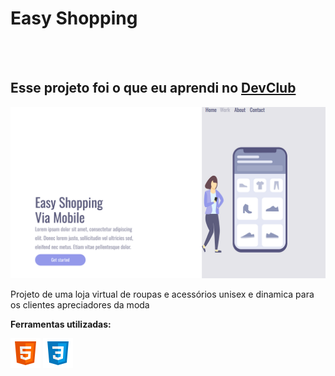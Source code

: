 <h1>Easy Shopping</h1>
<br>
<br>
<h2>Esse projeto foi o que eu aprendi no <a href="https://rodolfomori.com.br/devclub">DevClub</a></h2>
<img src="https://github.com/RafaelSillva/Easy-shopping/blob/master/Captura%20de%20tela%202024-05-15%20205844.png" alt="projeto-pronto">
<br>
<p>Projeto de uma loja virtual de roupas e acessórios unisex e dinamica para os clientes apreciadores da moda</p>

<b><p>Ferramentas utilizadas:</p></b>
<img src="https://github.com/RafaelSillva/Easy-shopping/blob/master/assets/icons8-html-5-48.png"> 
<img src="https://github.com/RafaelSillva/Easy-shopping/blob/master/assets/icons8-css-48.png">
